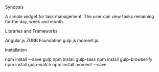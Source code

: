 Synopsis

A simple widget for task management. The user can view tasks remaining for the day, week and month.

Libraries and Frameworks

Angular.js
ZURB Foundation
gulp.js
moment.js

Installation

npm install --save gulp
npm install gulp-sass
npm install gulp-browserify
npm install gulp-watch
npm install moment --save
